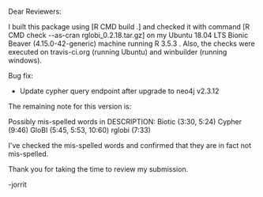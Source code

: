 Dear Reviewers:

I built this package using [R CMD build .] and checked it with command [R CMD check --as-cran rglobi_0.2.18.tar.gz] on my Ubuntu 18.04 LTS Bionic Beaver (4.15.0-42-generic) machine running R 3.5.3 . Also, the checks were executed on travis-ci.org (running Ubuntu) and winbuilder (running windows). 

Bug fix:
* Update cypher query endpoint after upgrade to neo4j v2.3.12 

The remaining note for this version is:

Possibly mis-spelled words in DESCRIPTION:
  Biotic (3:30, 5:24)
  Cypher (9:46)
  GloBI (5:45, 5:53, 10:60)
  rglobi (7:33)

I've checked the mis-spelled words and confirmed that they are in fact not mis-spelled. 

Thank you for taking the time to review my submission.

-jorrit
